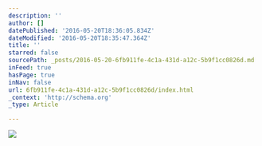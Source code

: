 ```yaml
---
description: ''
author: []
datePublished: '2016-05-20T18:36:05.834Z'
dateModified: '2016-05-20T18:35:47.364Z'
title: ''
starred: false
sourcePath: _posts/2016-05-20-6fb911fe-4c1a-431d-a12c-5b9f1cc0826d.md
inFeed: true
hasPage: true
inNav: false
url: 6fb911fe-4c1a-431d-a12c-5b9f1cc0826d/index.html
_context: 'http://schema.org'
_type: Article

---
```

![](https://the-grid-user-content.s3-us-west-2.amazonaws.com/a4125769-dadd-4461-a452-5d10e781db80.jpg)